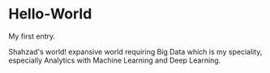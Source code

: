 # Hello-World
My first entry.

Shahzad's world! expansive world requiring Big Data which is my speciality, especially Analytics with Machine Learning and Deep Learning.
